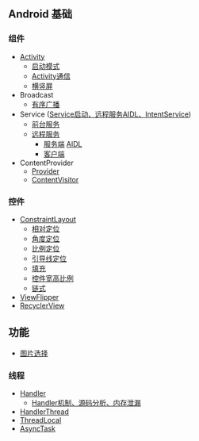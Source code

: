 ## Android 基础
### 组件
- [Activity](https://blog.csdn.net/q1113225201/article/details/89059115)
    - [启动模式](https://github.com/q1113225201/Exercise/blob/master/app/src/main/java/com/sjl/exercise/module/activity/launchmode)
    - [Activity通信](https://github.com/q1113225201/Exercise/tree/master/app/src/main/java/com/sjl/exercise/module/activity/correspondence)
    - [横竖屏](https://github.com/q1113225201/Exercise/tree/master/app/src/main/java/com/sjl/exercise/module/activity/screen)
- Broadcast
    - [有序广播](https://github.com/q1113225201/Exercise/blob/master/app/src/main/java/com/sjl/exercise/module/broadcast/send/BroadcastSendOrderActivity.java)
- Service ([Service启动、远程服务AIDL、IntentService](https://blog.csdn.net/q1113225201/article/details/89339984))
    - [前台服务](https://github.com/q1113225201/Exercise/tree/master/app/src/main/java/com/sjl/exercise/module/service/foreground)
    - [远程服务](https://github.com/q1113225201/Exercise/tree/master/app/src/main/java/com/sjl/exercise/module/service/remote)
        - [服务端](https://github.com/q1113225201/Exercise/tree/master/app/src/main/java/com/sjl/exercise/module/service/remote/RemoteService.java)
        [AIDL](https://github.com/q1113225201/Exercise/blob/master/app/src/main/aidl/com/sjl/exercise)
        - [客户端](https://github.com/q1113225201/Exercise/tree/master/AIDLClient/src/main/java/com/sjl/aidlclient/MainActivity.java)
- ContentProvider
    - [Provider](https://github.com/q1113225201/Exercise/blob/master/app/src/main/java/com/sjl/exercise/module/ContentProvider/UserContentProvider.java)
    - [ContentVisitor](https://github.com/q1113225201/Exercise/blob/master/ContentVisitor/src/main/java/com/sjl/contentvisitor/MainActivity.java)
### 控件
- [ConstraintLayout](https://blog.csdn.net/q1113225201/article/details/88777447)
    - [相对定位](https://github.com/q1113225201/Exercise/blob/master/app/src/main/res/layout/activity_constraint_layout_location.xml)
    - [角度定位](https://github.com/q1113225201/Exercise/blob/master/app/src/main/res/layout/activity_constraint_layout_circle.xml)
    - [比例定位](https://github.com/q1113225201/Exercise/blob/master/app/src/main/res/layout/activity_constrain_layout_bias.xml)
    - [引导线定位](https://github.com/q1113225201/Exercise/blob/master/app/src/main/res/layout/activity_constrain_layout_guide_line.xml)
    - [填充](https://github.com/q1113225201/Exercise/blob/master/app/src/main/res/layout/activity_constrain_layout_fill.xml)
    - [控件宽高比例](https://github.com/q1113225201/Exercise/blob/master/app/src/main/res/layout/activity_constrain_layout_ratio.xml)
    - [链式](https://github.com/q1113225201/Exercise/blob/master/app/src/main/res/layout/activity_constrain_layout_chain.xml)
- [ViewFlipper](https://github.com/q1113225201/Exercise/tree/master/app/src/main/java/com/sjl/exercise/basic/widget/ViewFlipper/ViewFlipperActivity.java)
- [RecyclerView](https://github.com/q1113225201/Exercise/tree/master/app/src/main/java/com/sjl/exercise/basic/widget/RecyclerView/RecyclerViewActivity.java)
## 功能
- [图片选择](https://github.com/q1113225201/Exercise/tree/master/app/src/main/java/com/sjl/exercise/function/picture)

### 线程
- [Handler](https://github.com/q1113225201/Exercise/blob/master/app/src/main/java/com/sjl/exercise/thread/handler/HandlerActivity.java)
    - [Handler机制、源码分析、内存泄漏](https://blog.csdn.net/q1113225201/article/details/89460947)
- [HandlerThread](https://github.com/q1113225201/Exercise/blob/master/app/src/main/java/com/sjl/exercise/thread/HandlerThread/HandlerThreadActivity.java)
- [ThreadLocal](https://blog.csdn.net/q1113225201/article/details/89500978)
- [AsyncTask](https://github.com/q1113225201/Exercise/blob/master/app/src/main/java/com/sjl/exercise/thread/AsyncTask/AsyncTaskActivity.java)





